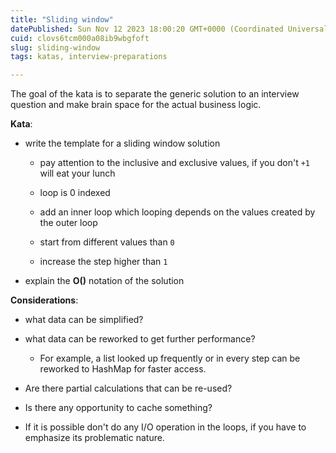 ```yaml
---
title: "Sliding window"
datePublished: Sun Nov 12 2023 18:00:20 GMT+0000 (Coordinated Universal Time)
cuid: clovs6tcm000a08ib9wbgfoft
slug: sliding-window
tags: katas, interview-preparations

---
```


The goal of the kata is to separate the generic solution to an interview question and make brain space for the actual business logic.

**Kata**:

* write the template for a sliding window solution
    
    * pay attention to the inclusive and exclusive values, if you don't `+1` will eat your lunch
        
    * loop is 0 indexed
        
    * add an inner loop which looping depends on the values created by the outer loop
        
    * start from different values than `0`
        
    * increase the step higher than `1`
        
* explain the **O()** notation of the solution
    

**Considerations**:

* what data can be simplified?
    
* what data can be reworked to get further performance?
    
    * For example, a list looked up frequently or in every step can be reworked to HashMap for faster access.
        
* Are there partial calculations that can be re-used?
    
* Is there any opportunity to cache something?
    
* If it is possible don't do any I/O operation in the loops, if you have to emphasize its problematic nature.